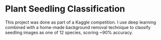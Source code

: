 # Plant Seedling Classification
This project was done as part of a Kaggle competition. 
I use deep learning combined with a home-made background removal technique to classify seedling images as one of 12 species, scoring ~90% accuracy.
